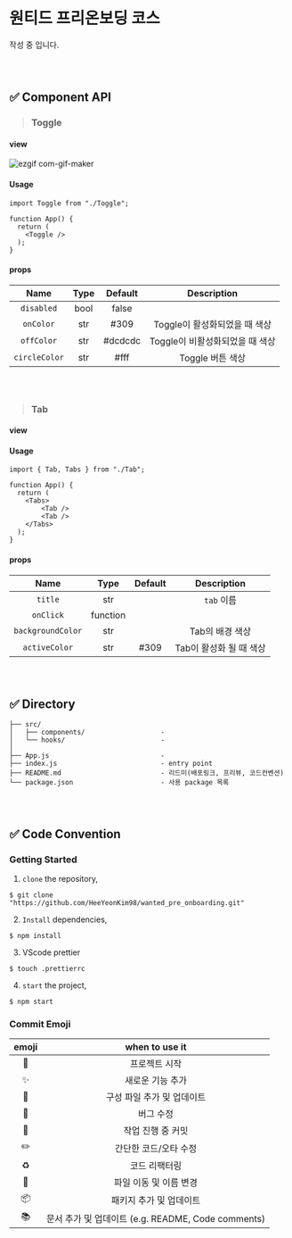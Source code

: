 # 원티드 프리온보딩 코스

작성 중 입니다.

### <br/>

###

## ✅ Component API

> ### Toggle

#### view

![ezgif com-gif-maker](https://user-images.githubusercontent.com/48751435/151402788-3b44ea37-8717-404d-bf66-2c993f645f60.gif)

#### Usage

```
import Toggle from "./Toggle";

function App() {
  return (
    <Toggle />
  );
}

```

#### props

|     Name      | Type | Default |           Description           |
| :-----------: | :--: | :-----: | :-----------------------------: |
|  `disabled`   | bool |  false  |                                 |
|   `onColor`   | str  |  #309   |  Toggle이 활성화되었을 때 색상  |
|  `offColor`   | str  | #dcdcdc | Toggle이 비활성화되었을 때 색상 |
| `circleColor` | str  |  #fff   |        Toggle 버튼 색상         |

### <br/>

> ### Tab

#### view

#### Usage

```
import { Tab, Tabs } from "./Tab";

function App() {
  return (
    <Tabs>
        <Tab />
        <Tab />
    </Tabs>
  );
}

```

#### props

|       Name        |   Type   | Default |       Description       |
| :---------------: | :------: | :-----: | :---------------------: |
|      `title`      |   str    |         |       `tab` 이름        |
|     `onClick`     | function |         |                         |
| `backgroundColor` |   str    |         |     Tab의 배경 색상     |
|   `activeColor`   |   str    |  #309   | Tab이 활성화 될 때 색상 |

### <br/>

###

## ✅ Directory

```
├── src/
│   ├── components/                   -
│   └── hooks/                        -
│
├── App.js                            -
├── index.js                          - entry point
├── README.md                         - 리드미(배포링크, 프리뷰, 코드컨벤션)
└── package.json                      - 사용 package 목록
```

### <br/>

###

## ✅ Code Convention

### Getting Started

1. `clone` the repository,

```
$ git clone "https://github.com/HeeYeonKim98/wanted_pre_onboarding.git"
```

2. `Install` dependencies,

```
$ npm install
```

3. VScode prettier

```
$ touch .prettierrc
```

4. `start` the project,

```
$ npm start
```

### Commit Emoji

|     emoji      |                   when to use it                   |
| :------------: | :------------------------------------------------: |
|     :tada:     |                   프로젝트 시작                    |
|   :sparkles:   |                  새로운 기능 추가                  |
|    :wrench:    |             구성 파일 추가 및 업데이트             |
|     :bug:      |                     버그 수정                      |
| :construction: |                 작업 진행 중 커밋                  |
|   :pencil2:    |               간단한 코드/오타 수정                |
|   :recycle:    |                   코드 리팩터링                    |
|    :truck:     |               파일 이동 및 이름 변경               |
|   :package:    |              패키지 추가 및 업데이트               |
|    :books:     | 문서 추가 및 업데이트 (e.g. README, Code comments) |

### <br/>

###
